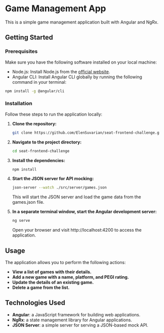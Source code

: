 # Game Management App

This is a simple game management application built with Angular and NgRx.

## Getting Started

### Prerequisites
Make sure you have the following software installed on your local machine:

* Node.js: Install Node.js from the [official website](https://nodejs.org/).
* Angular CLI: Install Angular CLI globally by running the following command in your terminal:

```bash
npm install -g @angular/cli
```

### Installation

Follow these steps to run the application locally:

1. **Clone the repository:**

    ```bash
    git clone https://github.com/ElenSuvarian/seat-frontend-challenge.git
    ```

2. **Navigate to the project directory:**

    ```bash
    cd seat-frontend-challenge
    ```

3. **Install the dependencies:**

    ```bash
    npm install
    ```

4. **Start the JSON server for API mocking:**

    ```bash
    json-server --watch ./src/server/games.json
    ```
    This will start the JSON server and load the game data from the games.json file.

5. **In a separate terminal window, start the Angular development server:**

    ```bash
    ng serve
    ```
    Open your browser and visit http://localhost:4200 to access the application.


## Usage

The application allows you to perform the following actions:

- **View a list of games with their details.**
- **Add a new game with a name, platform, and PEGI rating.**
- **Update the details of an existing game.**
- **Delete a game from the list.**

## Technologies Used

- **Angular**: a JavaScript framework for building web applications.
- **NgRx**: a state management library for Angular applications.
- **JSON Server**: a simple server for serving a JSON-based mock API.
